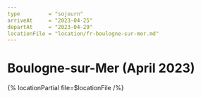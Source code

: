 ```yaml
---
type         = "sojourn"
arriveAt     = "2023-04-25"
departAt     = "2023-04-29"
locationFile = "location/fr-boulogne-sur-mer.md"
---
```


# Boulogne-sur-Mer (April 2023)

{% locationPartial file=$locationFile /%} 
